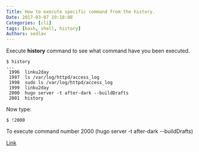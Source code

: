 ```yaml
---
Title: How to execute specific command from the history.
Date: 2017-03-07 19:18:08
Categories: [cli]
tags: [bash, shell, history]
Authors: sedlav
---
```


Execute **history** command to see what command have you been executed.

```
$ history
...
 1996  linku2day
 1997  ls /var/log/httpd/access_log
 1998  sudo ls /var/log/httpd/access_log
 1999  linku2day
 2000  hugo server -t after-dark --buildDrafts
 2001  history
```

Now type:

```
$ !2000
```

To execute command number 2000 (hugo server -t after-dark --buildDrafts)


[Link](https://www.ossblog.org/5-highly-promising-terminal-emulators/)
